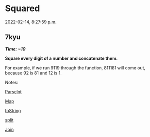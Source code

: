 # Squared

2022-02-14, 8:27:59 p.m.

## 7kyu

**_Time: ~10_**

**Square every digit of a number and concatenate them.**

For example, if we run 9119 through the function, 811181 will come out, because 92 is 81 and 12 is 1.

Notes:

[ParseInt](https://developer.mozilla.org/en-US/docs/Web/JavaScript/Reference/Global_Objects/parseInt)

[Map](https://developer.mozilla.org/en-US/docs/Web/JavaScript/Reference/Global_Objects/Map)

[toString](https://developer.mozilla.org/en-US/docs/Web/JavaScript/Reference/Global_Objects/Object/toString)

[split](https://developer.mozilla.org/en-US/docs/Web/JavaScript/Reference/Global_Objects/String/split)

[Join](https://developer.mozilla.org/en-US/docs/Web/JavaScript/Reference/Global_Objects/Array/join)
